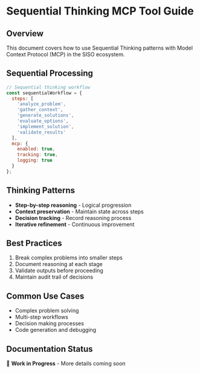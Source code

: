 # Sequential Thinking MCP Tool Guide

## Overview
This document covers how to use Sequential Thinking patterns with Model Context Protocol (MCP) in the SISO ecosystem.

## Sequential Processing
```javascript
// Sequential thinking workflow
const sequentialWorkflow = {
  steps: [
    'analyze_problem',
    'gather_context',
    'generate_solutions',
    'evaluate_options',
    'implement_solution',
    'validate_results'
  ],
  mcp: {
    enabled: true,
    tracking: true,
    logging: true
  }
};
```

## Thinking Patterns
- **Step-by-step reasoning** - Logical progression
- **Context preservation** - Maintain state across steps
- **Decision tracking** - Record reasoning process
- **Iterative refinement** - Continuous improvement

## Best Practices
1. Break complex problems into smaller steps
2. Document reasoning at each stage
3. Validate outputs before proceeding
4. Maintain audit trail of decisions

## Common Use Cases
- Complex problem solving
- Multi-step workflows
- Decision making processes
- Code generation and debugging

## Documentation Status
🚧 **Work in Progress** - More details coming soon
